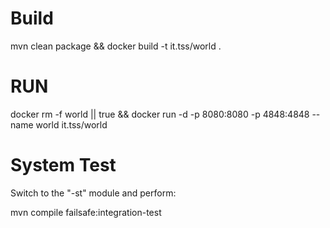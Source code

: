 # Build
mvn clean package && docker build -t it.tss/world .

# RUN

docker rm -f world || true && docker run -d -p 8080:8080 -p 4848:4848 --name world it.tss/world 

# System Test

Switch to the "-st" module and perform:

mvn compile failsafe:integration-test